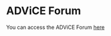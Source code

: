 # ADViCE Forum

You can access the ADViCE Forum [here](https://github.com/alan-turing-institute/ADViCE/discussions/1)
